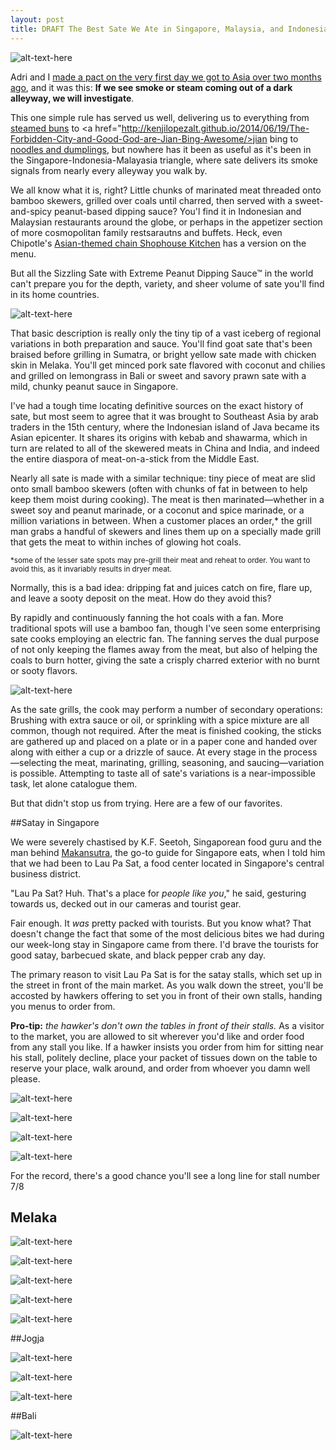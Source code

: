 ```yaml
---
layout: post
title: DRAFT The Best Sate We Ate in Singapore, Malaysia, and Indonesia
---
```


![alt-text-here](http://kenjilopezalt.github.io/images/Sate/20140804-sate-bali-2.jpg "Bali")

Adri and I <a href="http://kenjilopezalt.github.io/2014/06/17/Beijing-bound/">made a pact on the very first day we got to Asia over two months ago</a>, and it was this: <strong>If we see smoke or steam coming out of a dark alleyway, we will investigate</strong>.

This one simple rule has served us well, delivering us to everything from <a href="http://kenjilopezalt.github.io/2014/06/18/SO-MANY-DUMPLINGS/">steamed buns</A> to <a href="http://kenjilopezalt.github.io/2014/06/19/The-Forbidden-City-and-Good-God-are-Jian-Bing-Awesome/>jian bing</a> to <a href="http://kenjilopezalt.github.io/2014/06/21/The-Secret-to-Good-Cheap-Eating/">noodles and dumplings</a>, but nowhere has it been as useful as it's been in the Singapore-Indonesia-Malayasia triangle, where sate delivers its smoke signals from nearly every alleyway you walk by.

We all know what it is, right? Little chunks of marinated meat threaded onto bamboo skewers, grilled over coals until charred, then served with a sweet-and-spicy peanut-based dipping sauce? You'l find it in Indonesian and Malaysian restaurants around the globe, or perhaps in the appetizer section of more cosmopolitan family restsarautns and buffets. Heck, even Chipotle's <a href="http://shophousekitchen.com/">Asian-themed chain Shophouse Kitchen</a> has a version on the menu.

But all the Sizzling Sate with Extreme Peanut Dipping Sauce™ in the world can't prepare you for the depth, variety, and sheer volume of sate you'll find in its home countries. 

![alt-text-here](http://kenjilopezalt.github.io/images/Sate/20140730-sate-singapore-02.jpg "Singapore")

That basic description is really only the tiny tip of a vast iceberg of regional variations in both preparation and sauce. You'll find goat sate that's been braised before grilling in Sumatra, or bright yellow sate made with chicken skin in Melaka. You'll get minced pork sate flavored with coconut and chilies and grilled on lemongrass in Bali or sweet and savory prawn sate with a mild, chunky peanut sauce in Singapore.

I've had a tough time locating definitive sources on the exact history of sate, but most seem to agree that it was brought to Southeast Asia by arab traders in the 15th century, where the Indonesian island of Java became its Asian epicenter. It shares its origins with kebab and shawarma, which in turn are related to all of the skewered meats in China and India, and indeed the entire diaspora of meat-on-a-stick from the Middle East.

Nearly all sate is made with a similar technique: tiny piece of meat are slid onto small bamboo skewers (often with chunks of  fat in between to help keep them moist during cooking). The meat is then marinated&mdash;whether in a sweet soy and peanut marinade, or a coconut and spice marinade, or a million variations in between. When a customer places an order,* the grill man grabs a handful of skewers and lines them up on a specially made grill that gets the meat to within inches of glowing hot coals.

<small>*some of the lesser sate spots may pre-grill their meat and reheat to order. You want to avoid this, as it invariably results in dryer meat.</small>

Normally, this is a bad idea: dripping fat and juices catch on fire, flare up, and leave a sooty deposit on the meat. How do they avoid this?

By rapidly and continuously fanning the hot coals with a fan. More traditional spots will use a bamboo fan, though I've seen some enterprising sate cooks employing an electric fan. The fanning serves the dual purpose of not only keeping the flames away from the meat, but also of helping the coals to burn hotter, giving the sate a crisply charred exterior with no burnt or sooty flavors.

![alt-text-here](http://kenjilopezalt.github.io/images/Sate/20140730-sate-singapore-11.jpg "Singapore")

As the sate grills, the cook may perform a number of secondary operations: Brushing with extra sauce or oil, or sprinkling with a spice mixture are all common, though not required. After the meat is finished cooking, the sticks are gathered up and placed on a plate or in a paper cone and handed over along with either a cup or a drizzle of sauce. At every stage in the process&mdash;selecting the meat, marinating, grilling, seasoning, and saucing&mdash;variation is possible. Attempting to taste all of sate's variations is a near-impossible task, let alone catalogue them.

But that didn't stop us from trying. Here are a few of our favorites.

##Satay in Singapore


We were severely chastised by K.F. Seetoh, Singaporean food guru and the man behind <a href="http://www.makansutra.com/">Makansutra</a>, the go-to guide for Singapore eats, when I told him that we had been to Lau Pa Sat, a food center located in Singapore's central business district.

"Lau Pa Sat? Huh. That's a place for <em>people like you</em>," he said, gesturing towards us, decked out in our cameras and tourist gear.

Fair enough. It <em>was</em> pretty packed with tourists. But you know what? That doesn't change the fact that some of the most delicious bites we had during our week-long stay in Singapore came from there. I'd brave the tourists for good satay, barbecued skate, and black pepper crab any day.

The primary reason to visit Lau Pa Sat is for the satay stalls, which set up in the street in front of the main market. As you walk down the street, you'll be accosted by hawkers offering to set you in front of their own stalls, handing you menus to order from.

<strong>Pro-tip:</strong> <em>the hawker's don't own the tables in front of their stalls.</em> As a visitor to the market, you are allowed to sit wherever you'd like and order food from any stall you like. If a hawker insists you order from him for sitting near his stall, politely decline, place your packet of tissues down on the table to reserve your place, walk around, and order from whoever you damn well please.

![alt-text-here](http://kenjilopezalt.github.io/images/Sate/20140730-sate-singapore-06.jpg "Singapore")

![alt-text-here](http://kenjilopezalt.github.io/images/Sate/20140730-sate-singapore-07.jpg "Singapore")

![alt-text-here](http://kenjilopezalt.github.io/images/Sate/20140730-sate-singapore-08.jpg "Singapore")

![alt-text-here](http://kenjilopezalt.github.io/images/Sate/20140730-sate-singapore-09.jpg "Singapore")

For the record, there's a good chance you'll see a long line for stall number 7/8


## Melaka

![alt-text-here](http://kenjilopezalt.github.io/images/Sate/20140730-sate-melaka-1.jpg "Melaka")

![alt-text-here](http://kenjilopezalt.github.io/images/Sate/20140730-sate-melaka-2.jpg "Melaka")

![alt-text-here](http://kenjilopezalt.github.io/images/Sate/20140730-sate-melaka-3.jpg "Melaka")

![alt-text-here](http://kenjilopezalt.github.io/images/Sate/20140730-sate-melaka-4.jpg "Melaka")

![alt-text-here](http://kenjilopezalt.github.io/images/Sate/20140730-sate-melaka-5.jpg "Melaka")

##Jogja

![alt-text-here](http://kenjilopezalt.github.io/images/Sate/20140802-jojgakarta-indonesia-sate-1.jpg "Jogja")

![alt-text-here](http://kenjilopezalt.github.io/images/Sate/20140802-jojgakarta-indonesia-sate-2.jpg "Jogja")

![alt-text-here](http://kenjilopezalt.github.io/images/Sate/20140802-jojgakarta-indonesia-sate-3.jpg "Jogja")

##Bali

![alt-text-here](http://kenjilopezalt.github.io/images/Sate/20140804-sate-lilit-bali-1.jpg "Sate lilit")

